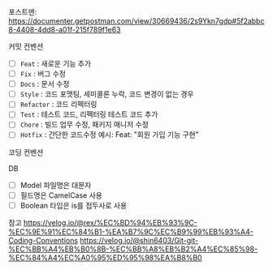 포스트맨: https://documenter.getpostman.com/view/30669436/2s9Ykn7gdp#5f2abbc8-4408-4dd8-a01f-215f789f1e63

커밋 컨벤션
- [ ] `Feat` : 새로운 기능 추가
- [ ] `Fix` : 버그 수정
- [ ] `Docs` : 문서 수정
- [ ] `Style` : 코드 포맷팅, 세미콜론 누락, 코드 변경이 없는 경우
- [ ] `Refactor` : 코드 리펙터링
- [ ] `Test` : 테스트 코드, 리펙터링 테스트 코드 추가
- [ ] `Chore` : 빌드 업무 수정, 패키지 매니저 수정
- [ ] `Hotfix` : 간단한 코드수정
예시: Feat: "회원 가입 기능 구현"

코딩 컨벤션

DB
- [ ] Model 파일명은 대문자
- [ ] 필드명은 CamelCase 사용
- [ ] Boolean 타입은 is를 접두사로 사용

참고 
https://velog.io/@rex/%EC%BD%94%EB%93%9C-%EC%9E%91%EC%84%B1-%EA%B7%9C%EC%B9%99%EB%93%A4-Coding-Conventions
https://velog.io/@shin6403/Git-git-%EC%BB%A4%EB%B0%8B-%EC%BB%A8%EB%B2%A4%EC%85%98-%EC%84%A4%EC%A0%95%ED%95%98%EA%B8%B0